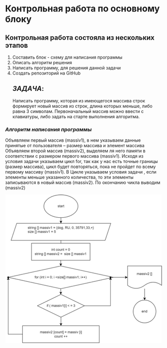 # Контрольная работа по основному блоку
## Контрольная работа состояла из нескольких этапов
1. Составить блок - схему для написания программы 
2. Описать алгоритм решения 
3. Написать программу, для решения данной задачи
4. Создать репозиторий на GitHub 
   ## *ЗАДАЧА*:
   Написать программу, которая из имеющегося массива строк формирует новый массив из строк, длина которых меньше, либо равна 3 символам. Первоначальный массив можно ввести с клавиатуры, либо задать на старте выполнения алгоритма. 
### *Алгоритм написания программы*
 Объявляем первый массив (massiv1),  в нем указываем данные принятые от пользователя – размер массива и элемент массива
Объявляем второй массив (massiv2), выделяем ля него памяти в соответствии с размером первого массива (massiv1).
Исходя из условия задачи указываем цикл for, так как у нас есть точные границы (размер массива), цикл будет повторяться, пока не пройдет по всему первому массиву (massiv1). В Цикле указываем условия задачи , если элементы меньше указанного количества, то эти элементы записываются в новый массив (massiv2). По окончанию чикла выводим (massiv2)

![Alt text](image.png)